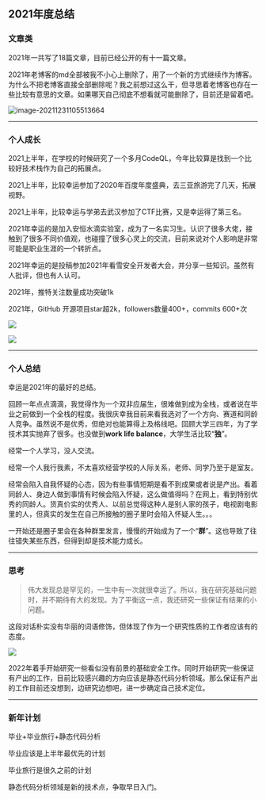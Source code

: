 ## 2021年度总结

### 文章类

2021年一共写了18篇文章，目前已经公开的有十一篇文章。

2021年老博客的md全部被我不小心上删除了，用了一个新的方式继续作为博客。为什么不把老博客直接全部删除呢？我之前想过这么干，但寻思着老博客也存在一些比较有意思的文章。如果哪天自己彻底不想看就可能删除了，目前还是留着吧。

![image-20211231105513664](https://cdn.jsdelivr.net/gh/SummerSec/Images/20u5520ec20u5520ec.png)

---



### 个人成长

2021上半年，在学校的时候研究了一个多月CodeQL，今年比较算是找到一个比较好技术栈作为自己的拓展点。

2021上半年，比较幸运参加了2020年百度年度盛典，去三亚旅游完了几天，拓展视野。

2021上半年，比较幸运与学弟去武汉参加了CTF比赛，又是幸运得了第三名。

2021年幸运的是加入安恒水滴实验室，成为了一名实习生。认识了很多大佬，接触到了很多不同价值观，也碰撞了很多心灵上的交流，目前来说对个人影响是非常可能是职业生涯的一个转折点。

2021年幸运的是投稿参加2021年看雪安全开发者大会，并分享一些知识。虽然有人批评，但也有人认可。

2021年，推特关注数量成功突破1k

2021年，GitHub 开源项目star超2k，followers数量400+，commits 600+次



![](https://cdn.jsdelivr.net/gh/SummerSec/Images/50u3050ec50u3050ec.png)



![](https://cdn.jsdelivr.net/gh/SummerSec/Images/22u3122ec22u3122ec.png)





---

### 个人总结

幸运是2021年的最好的总结。

回顾一年点点滴滴，我觉得作为一个双非应届生，很难做到成为全栈，或者说在毕业之前做到一个全栈的程度。我很庆幸我目前来看我选对了一个方向、赛道和同龄人竞争。虽然说不是优秀，但绝对也能算得上及格线吧。回顾大学三四年，为了学技术其实抛弃了很多。也没做到**work life balance**，大学生活比较“**独**”。

经常一个人学习，没人交流。

经常一个人我行我素，不太喜欢经营学校的人际关系，老师、同学乃至于是室友。

经常会陷入自我怀疑的心态，因为有些事情短期是看不到成果或者说是产出。看着同龄人、身边人做到事情有时候会陷入怀疑，这么做值得吗？在网上，看到特别优秀的同龄人。货真价实的优秀人、以前总觉得这种人是别人家的孩子，电视剧电影里的人，但真实的发生在自己所接触的圈子里时会陷入怀疑人生。。。

一开始还是圈子里会在各种群里发言，慢慢的开始成为了一个“**群**”。这也导致了往往错失某些东西，但得到却是技术能力成长。







---



### 思考

> 伟大发现总是罕见的，一生中有一次就很幸运了。所以，我在研究基础问题时，并不期待有大的发现。为了平衡这一点，我还研究一些保证有结果的小问题。

这段对话朴实没有华丽的词语修饰，但体现了作为一个研究性质的工作者应该有的态度。

![](https://cdn.jsdelivr.net/gh/SummerSec/Images/9u419ec9u419ec.png)

2022年着手开始研究一些看似没有前景的基础安全工作。同时开始研究一些保证有产出的工作，目前比较感兴趣的方向应该是静态代码分析领域。那么保证有产出的工作目前还没想到，边研究边想吧，进一步确定自己技术定位。





---

### 新年计划

毕业+毕业旅行+静态代码分析

毕业应该是上半年最优先的计划

毕业旅行是很久之前的计划

静态代码分析领域是新的技术点，争取早日入门。



